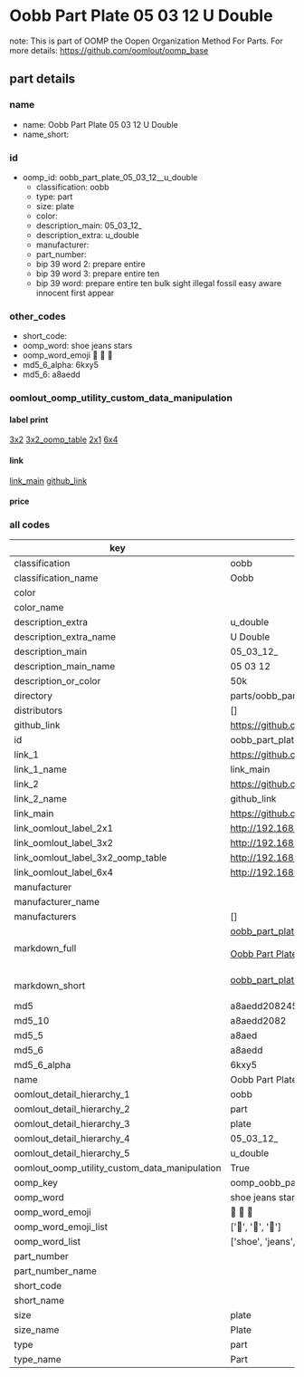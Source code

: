 # Oobb Part Plate 05 03 12  U Double  

note: This is part of OOMP the Oopen Organization Method For Parts. For more details: https://github.com/oomlout/oomp_base

##  part details





### name
* name: Oobb Part Plate 05 03 12  U Double
* name_short: 
### id
* oomp_id: oobb_part_plate_05_03_12__u_double
  * classification: oobb
  * type: part
  * size: plate
  * color: 
  * description_main: 05_03_12_
  * description_extra: u_double
  * manufacturer: 
  * part_number: 
  * bip 39 word 2: prepare entire
  * bip 39 word 3: prepare entire ten
  * bip 39 word: prepare entire ten bulk sight illegal fossil easy aware innocent first appear

### other_codes
* short_code: 
* oomp_word: shoe jeans stars
* oomp_word_emoji :shoe: :jeans: :stars:
* md5_6_alpha: 6kxy5
* md5_6: a8aedd






### oomlout_oomp_utility_custom_data_manipulation
#### label print
[3x2](http://192.168.1.245:1112/?label=oomp%206kxy5)
[3x2_oomp_table](http://192.168.1.107:1112/?label=oomp%206kxy5)
[2x1](http://192.168.1.242:1112/?label=oomp%206kxy5)
[6x4](http://192.168.1.55:1112/?label=oomp%206kxy5)    

#### link

[link_main](https://github.com/oomlout/oomlout_oomp_current_version_messy/tree/main/parts/oobb_part_plate_05_03_12__u_double) [github_link](https://github.com/oomlout/oomlout_oomp_part_src/tree/main/parts/oobb_part_plate_05_03_12__u_double)                             

#### price







### all codes 
| key | value |  
| --- | --- |  
| classification | oobb |  
| classification_name | Oobb |  
| color |  |  
| color_name |  |  
| description_extra | u_double |  
| description_extra_name | U Double |  
| description_main | 05_03_12_ |  
| description_main_name | 05 03 12  |  
| description_or_color | 50k |  
| directory | parts/oobb_part_plate_05_03_12__u_double |  
| distributors | [] |  
| github_link | https://github.com/oomlout/oomlout_oomp_part_src/tree/main/parts/oobb_part_plate_05_03_12__u_double |  
| id | oobb_part_plate_05_03_12__u_double |  
| link_1 | https://github.com/oomlout/oomlout_oomp_current_version_messy/tree/main/parts/oobb_part_plate_05_03_12__u_double |  
| link_1_name | link_main |  
| link_2 | https://github.com/oomlout/oomlout_oomp_part_src/tree/main/parts/oobb_part_plate_05_03_12__u_double |  
| link_2_name | github_link |  
| link_main | https://github.com/oomlout/oomlout_oomp_current_version_messy/tree/main/parts/oobb_part_plate_05_03_12__u_double |  
| link_oomlout_label_2x1 | http://192.168.1.242:1112/?label=oomp%206kxy5 |  
| link_oomlout_label_3x2 | http://192.168.1.245:1112/?label=oomp%206kxy5 |  
| link_oomlout_label_3x2_oomp_table | http://192.168.1.107:1112/?label=oomp%206kxy5 |  
| link_oomlout_label_6x4 | http://192.168.1.55:1112/?label=oomp%206kxy5 |  
| manufacturer |  |  
| manufacturer_name |  |  
| manufacturers | [] |  
| markdown_full | [oobb_part_plate_05_03_12__u_double](https://github.com/oomlout/oomlout_oomp_current_version_messy/tree/main/parts/oobb_part_plate_05_03_12__u_double)<br>[](https://github.com/oomlout/oomlout_oomp_current_version_messy/tree/main/parts/oobb_part_plate_05_03_12__u_double)<br>[Oobb Part Plate 05 03 12  U Double](https://github.com/oomlout/oomlout_oomp_current_version_messy/tree/main/parts/oobb_part_plate_05_03_12__u_double)<br><br> |  
| markdown_short | [oobb_part_plate_05_03_12__u_double](https://github.com/oomlout/oomlout_oomp_current_version_messy/tree/main/parts/oobb_part_plate_05_03_12__u_double)<br><br> |  
| md5 | a8aedd208245cb7dc46411e1bdd2e54f |  
| md5_10 | a8aedd2082 |  
| md5_5 | a8aed |  
| md5_6 | a8aedd |  
| md5_6_alpha | 6kxy5 |  
| name | Oobb Part Plate 05 03 12  U Double |  
| oomlout_detail_hierarchy_1 | oobb |  
| oomlout_detail_hierarchy_2 | part |  
| oomlout_detail_hierarchy_3 | plate |  
| oomlout_detail_hierarchy_4 | 05_03_12_ |  
| oomlout_detail_hierarchy_5 | u_double |  
| oomlout_oomp_utility_custom_data_manipulation | True |  
| oomp_key | oomp_oobb_part_plate_05_03_12__u_double |  
| oomp_word | shoe jeans stars |  
| oomp_word_emoji | :shoe: :jeans: :stars: |  
| oomp_word_emoji_list | [':shoe:', ':jeans:', ':stars:'] |  
| oomp_word_list | ['shoe', 'jeans', 'stars'] |  
| part_number |  |  
| part_number_name |  |  
| short_code |  |  
| short_name |  |  
| size | plate |  
| size_name | Plate |  
| type | part |  
| type_name | Part |  
